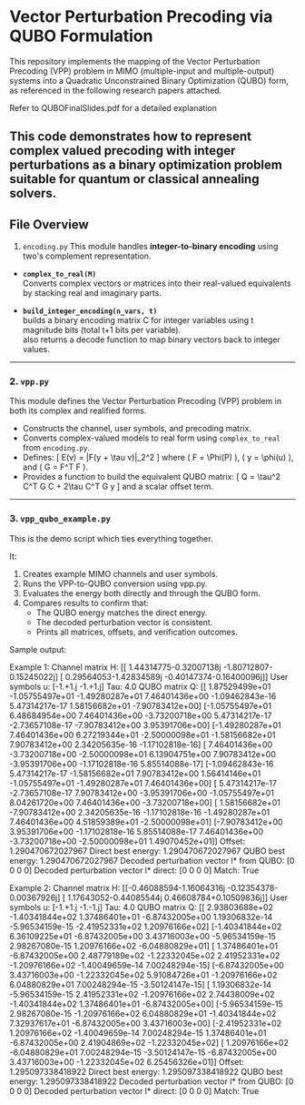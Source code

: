 # Vector Perturbation Precoding via QUBO Formulation

This repository implements the mapping of the Vector Perturbation Precoding (VPP) problem in MIMO (multiple-input and multiple-output) systems into a Quadratic Unconstrained Binary Optimization (QUBO) form, as referenced in the following research papers attached.

Refer to QUBOFinalSlides.pdf for a detailed explanation

This code demonstrates how to represent complex valued precoding with integer perturbations as a binary optimization problem suitable for quantum or classical annealing solvers.
---

## File Overview

1. `encoding.py`
This module handles **integer-to-binary encoding** using two's complement representation.

- **`complex_to_real(M)`**  
  Converts complex vectors or matrices into their real-valued equivalents by stacking real and imaginary parts.  

- **`build_integer_encoding(n_vars, t)`**  
  builds a binary encoding matrix C for integer variables using t magnitude bits (total t+1 bits per variable).  
  also returns a decode function to map binary vectors back to integer values.  

---

### 2. `vpp.py`
This module defines the Vector Perturbation Precoding (VPP) problem in both its complex and realified forms.

- Constructs the channel, user symbols, and precoding matrix.  
- Converts complex-valued models to real form using `complex_to_real` from `encoding.py`.  
- Defines:
  \[
  E(v) = \|F(y + \tau v)\|_2^2
  \]
  where \( F = \Phi(P) \), \( y = \phi(u) \), and \( G = F^T F \).  
- Provides a function to build the equivalent QUBO matrix:
  \[
  Q = \tau^2 C^T G C + 2\tau C^T G y
  \]
  and a scalar offset term.
---

### 3. `vpp_qubo_example.py`
This is the demo script which ties everything together.

It:
1. Creates example MIMO channels and user symbols.
2. Runs the VPP-to-QUBO conversion using vpp.py.
3. Evaluates the energy both directly and through the QUBO form.
4. Compares results to confirm that:
   - The QUBO energy matches the direct energy.
   - The decoded perturbation vector is consistent.
   - Prints all matrices, offsets, and verification outcomes.

Sample output: 

Example 1: 
Channel matrix H:
 [[ 1.44314775-0.32007138j -1.80712807-0.15245022j]
 [ 0.29564053-1.42834589j -0.40147374-0.16400096j]]
User symbols u: [-1.+1.j -1.+1.j]
Tau: 4.0
QUBO matrix Q:
 [[ 1.87529499e+01 -1.05755497e+01 -1.49280287e+01  7.46401436e+00
  -1.09462843e-16  5.47314217e-17  1.58156682e+01 -7.90783412e+00]
 [-1.05755497e+01  6.48684954e+00  7.46401436e+00 -3.73200718e+00
   5.47314217e-17 -2.73657108e-17 -7.90783412e+00  3.95391706e+00]
 [-1.49280287e+01  7.46401436e+00  6.27219344e+01 -2.50000098e+01
  -1.58156682e+01  7.90783412e+00  2.34205635e-16 -1.17102818e-16]
 [ 7.46401436e+00 -3.73200718e+00 -2.50000098e+01  6.13904751e+00
   7.90783412e+00 -3.95391706e+00 -1.17102818e-16  5.85514088e-17]
 [-1.09462843e-16  5.47314217e-17 -1.58156682e+01  7.90783412e+00
   1.56414146e+01 -1.05755497e+01 -1.49280287e+01  7.46401436e+00]
 [ 5.47314217e-17 -2.73657108e-17  7.90783412e+00 -3.95391706e+00
  -1.05755497e+01  8.04261720e+00  7.46401436e+00 -3.73200718e+00]
 [ 1.58156682e+01 -7.90783412e+00  2.34205635e-16 -1.17102818e-16
  -1.49280287e+01  7.46401436e+00  4.51859389e+01 -2.50000098e+01]
 [-7.90783412e+00  3.95391706e+00 -1.17102818e-16  5.85514088e-17
   7.46401436e+00 -3.73200718e+00 -2.50000098e+01  1.49070452e+01]]
Offset: 1.290470672027967
Direct best energy: 1.290470672027967
QUBO best energy: 1.290470672027967
Decoded perturbation vector l* from QUBO: [0 0 0 0]
Decoded perturbation vector l* direct: [0 0 0 0]
Match: True


Example 2: 
Channel matrix H:
 [[-0.46088594-1.16064316j -0.12354378-0.00367926j]
 [ 1.17643052-0.44085544j  0.46608784+0.10509836j]]
User symbols u: [-1.+1.j -1.-1.j]
Tau: 4.0
QUBO matrix Q:
 [[ 2.93803688e+02 -1.40341844e+02  1.37486401e+01 -6.87432005e+00
   1.19306832e-14 -5.96534159e-15 -2.41952331e+02  1.20976166e+02]
 [-1.40341844e+02  6.36109225e+01 -6.87432005e+00  3.43716003e+00
  -5.96534159e-15  2.98267080e-15  1.20976166e+02 -6.04880829e+01]
 [ 1.37486401e+01 -6.87432005e+00  2.48779189e+02 -1.22332045e+02
   2.41952331e+02 -1.20976166e+02 -1.40049659e-14  7.00248294e-15]
 [-6.87432005e+00  3.43716003e+00 -1.22332045e+02  5.91084726e+01
  -1.20976166e+02  6.04880829e+01  7.00248294e-15 -3.50124147e-15]
 [ 1.19306832e-14 -5.96534159e-15  2.41952331e+02 -1.20976166e+02
   2.74438009e+02 -1.40341844e+02  1.37486401e+01 -6.87432005e+00]
 [-5.96534159e-15  2.98267080e-15 -1.20976166e+02  6.04880829e+01
  -1.40341844e+02  7.32937617e+01 -6.87432005e+00  3.43716003e+00]
 [-2.41952331e+02  1.20976166e+02 -1.40049659e-14  7.00248294e-15
   1.37486401e+01 -6.87432005e+00  2.41904869e+02 -1.22332045e+02]
 [ 1.20976166e+02 -6.04880829e+01  7.00248294e-15 -3.50124147e-15
  -6.87432005e+00  3.43716003e+00 -1.22332045e+02  6.25456326e+01]]
Offset: 1.295097338418922
Direct best energy: 1.295097338418922
QUBO best energy: 1.295097338418922
Decoded perturbation vector l* from QUBO: [0 0 0 0]
Decoded perturbation vector l* direct: [0 0 0 0]
Match: True

